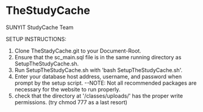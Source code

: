 TheStudyCache
=============

SUNYIT StudyCache Team


SETUP INSTRUCTIONS:

1. Clone TheStadyCache.git to your Document-Root.
2. Ensure that the sc_main.sql file is in the same running directory as SetupTheStudyCache.sh.
3. Run SetupTheStudyCache.sh with 'bash SetupTheStudyCache.sh'.
4. Enter your database host address, username, and password when prompt by the setup script. 
   --NOTE: Not all recommended packages are necessary for the website to run properly.
5. check that the directory at '/classes/uploads/' has the proper write permissions. (try chmod 777 as a last resort)
